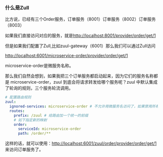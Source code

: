 ### 什么是Zull

比方说，已经有三个Order服务，订单服务（8001）订单服务（8002）订单服务（8003）

如果我们直接访问对应的服务，就是<http://localhost:8001/provider/order/get/1>

但是如果我们配置了Zull,比如zuul-gateway（6001）那么我们可以通过Zull访问

<http://localhost:6001/microservice-order/provider/order/get/1> 

microservice-order是微服务名称。

那么我们自然会想到，如果我把三个订单服务都启动起来，因为它们的服务名称都是 microservice-order，zuul 到底会将请求转发给哪个服务呢？zuul 中默认集成了轮询的规则，三个服务轮流调用。



```yaml
# 配置路由规则
zuul:
  ignored-services: microservice-order # 不允许用微服务名访问了，如果禁用所有的，可以使用 "*"
  routes:
    prefix: /zuul # 给路由加一个统一的前缀
    # 如下指定新的映射
    order:
      serviceId: microservice-order
      path: /order/**
```

这样的话，就可以使用：<http://localhost:6001/zuul/order/provider/order/get/1> 来访问订单服务了。

